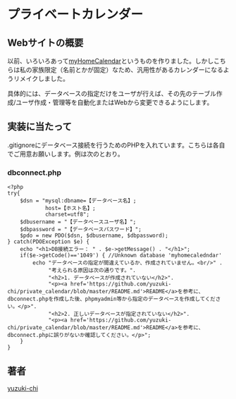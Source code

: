 プライベートカレンダー
====

## Webサイトの概要
以前、いろいろあって[myHomeCalendar](https://github.com/yuzuki-chi/myhomeCalendar)というものを作りました。しかしこちらは私の家族限定（名前とかが固定）なため、汎用性があるカレンダーになるようリメイクしました。

具体的には、データベースの指定だけをユーザが行えば、その先のテーブル作成/ユーザ作成・管理等を自動化またはWebから変更できるようにします。

## 実装に当たって
.gitignoreにデータベース接続を行うためのPHPを入れています。こちらは各自でご用意お願いします。例は次のとおり。
### dbconnect.php
```php:dbconnect.php
<?php
try{
    $dsn = "mysql:dbname=【データベース名】;
            host=【ホスト名】;
            charset=utf8";
    $dbusername = "【データベースユーザ名】";
    $dbpassword = "【データベースパスワード】";
    $pdo = new PDO($dsn, $dbusername, $dbpassword);
} catch(PDOException $e) {
    echo "<h1>DB接続エラー： " . $e->getMessage() . "</h1>"; 
    if($e->getCode()=='1049') { //Unknown database 'myhomecaledndar'
        echo "データベースの指定が間違えているか、作成されていません。<br/>" .
             "考えられる原因は次の通りです。".
             "<h2>1. データベースが作成されていない</h2>".
             "<p><a href='https://github.com/yuzuki-chi/private_calendar/blob/master/README.md'>README</a>を参考に、dbconnect.phpを作成した後、phpmyadmin等から指定のデータベースを作成してください。</p>".
             "<h2>2. 正しいデータベースが指定されていない</h2>".
             "<p><a href='https://github.com/yuzuki-chi/private_calendar/blob/master/README.md'>README</a>を参考に、dbconnect.phpに誤りがないか確認してください。</p>";
    }
}
```
## 著者
[yuzuki-chi](https://github.com/yuzuki-chi)